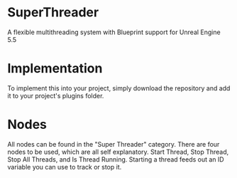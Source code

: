 # SuperThreader
 A flexible multithreading system with Blueprint support for Unreal Engine 5.5
# Implementation
To implement this into your project, simply download the repository and add it to your project's plugins folder.
# Nodes
All nodes can be found in the "Super Threader" category.
There are four nodes to be used, which are all self explanatory. Start Thread, Stop Thread, Stop All Threads, and Is Thread Running. Starting a thread feeds out an ID variable you can use to track or stop it.
